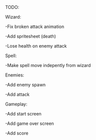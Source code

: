 TODO:


Wizard:

-Fix broken attack animation

-Add spritesheet (death)

-Lose health on enemy attack


Spell:

-Make spell move indepently from wizard


Enemies:

-Add enemy spawn

-Add attack


Gameplay:

-Add start screen

-Add game over screen

-Add score
